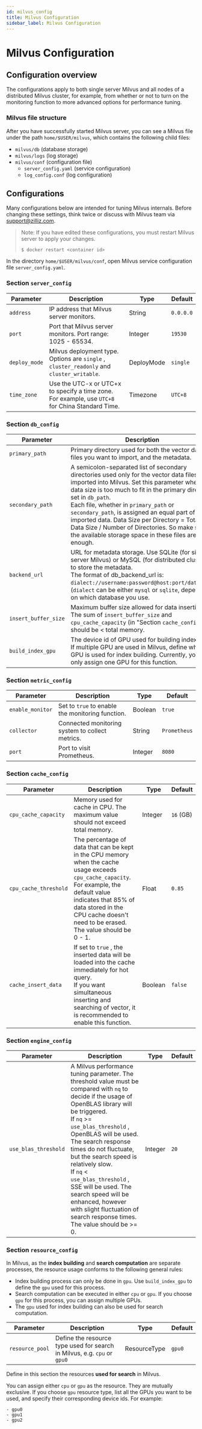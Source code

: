 ```yaml
---
id: milvus_config
title: Milvus Configuration
sidebar_label: Milvus Configuration
---
```


# Milvus Configuration

## Configuration overview

The configurations apply to both single server Milvus and all nodes of a distributed Milvus cluster, for example, from whether or not to turn on the monitoring function to more advanced options for performance tuning.

### Milvus file structure

After you have successfully started Milvus server, you can see a Milvus file under the path `home/$USER/milvus`, which contains the following child files:

- `milvus/db` (database storage)
- `milvus/logs` (log storage)
- `milvus/conf` (configuration file)
  - `server_config.yaml` (service configuration)
  - `log_config.conf` (log configuration)

## Configurations

Many configurations below are intended for tuning Milvus internals. Before changing these settings, think twice or discuss with Milvus team via [support@zilliz.com](mailto:support@zilliz.com).

> Note: If you have edited these configurations, you must restart Milvus server to apply your changes.  
>
> ```shell
> $ docker restart <container id>
> ```

In the directory `home/$USER/milvus/conf`, open Milvus service configuration file `server_config.yaml`.

### Section `server_config`

| Parameter   | Description                                                  | Type    | Default    |
| ----------- | ------------------------------------------------------------ | ------- | ---------- |
| `address`   | IP address that Milvus server monitors.                      | String | `0.0.0.0`  |
| `port`      | Port that Milvus server monitors. Port range: 1025 - 65534. | Integer | `19530`    |
| `deploy_mode` | Milvus deployment type. Options are `single` , `cluster_readonly` and `cluster_writable`. | DeployMode | `single`   |
| `time_zone` | Use the UTC-x or UTC+x to specify a time zone. For example, use `UTC+8` for China Standard Time. | Timezone | `UTC+8`  |
### Section `db_config`

| Parameter                | Description                                                  | Type    | Default         |
| ------------------------ | ------------------------------------------------------------ | ------- | --------------- |
| `primary_path`         | Primary directory used for both the vector data files you want to import, and the metadata. | Path   | `/opt/data`    |
| `secondary_path` | A semicolon-separated list of secondary directories used only for the vector data files imported into Milvus. Set this parameter when the data size is too much to fit in the primary directory set in `db_path`. <br/>Each file, whether in `primary_path` or `secondary_path`, is assigned an equal part of the imported data.  Data Size per Directory = Total Data Size / Number of Directories. So make sure the available storage space in these files are enough. | Path   |            |
| `backend_url`         | URL for metadata storage. Use SQLite (for single server Milvus) or MySQL (for distributed cluster) to store the metadata. <br/>The format of db_backend_url is: `dialect://username:password@host:port/database`. (`dialect` can be either `mysql` or `sqlite`, depending on which database you use. | Path   | `sqlite://:@:/`       |
| `insert_buffer_size`     | Maximum buffer size allowed for data insertion. The sum of `insert_buffer_size` and `cpu_cache_capacity` (in "Section `cache_config`" ) should be < total memory. | Integer | `4` (GB)        |
| `build_index_gpu`        | The device id of GPU used for building index. <br/>If multiple GPU are used in Milvus, define which GPU is used for index building. Currently, you can only assign one GPU for this function. | Integer | `0 `            |

### Section `metric_config`

| Parameter        | Description                                      | Type    | Default      |
| ---------------- | ------------------------------------------------ | ------- | ------------ |
| `enable_monitor` | Set to `true` to enable the monitoring function. | Boolean | `true`       |
| `collector`      | Connected monitoring system to collect metrics.  | String  | `Prometheus` |
| `port`           | Port to visit Prometheus.                        | Integer | `8080`       |

### Section `cache_config`

| Parameter             | Description                                                  | Type    | Default   |
| --------------------- | ------------------------------------------------------------ | ------- | --------- |
| `cpu_cache_capacity`  | Memory used for cache in CPU. The maximum value should not exceed total memory. | Integer | `16` (GB) |
| `cpu_cache_threshold` | The percentage of data that can be kept in the CPU memory when the cache usage exceeds `cpu_cache_capacity`. <br/>For example, the default value indicates that 85% of data stored in the CPU cache doesn't need to be erased. The value should be 0 - 1. | Float   | `0.85`    |
| `cache_insert_data`   | If set to `true` , the inserted data will be loaded into the cache immediately for hot query. <br/>If you want simultaneous inserting and searching of vector, it is recommended to enable this function. | Boolean | `false`   |


### Section `engine_config`

| Parameter            | Description                                                  | Type    | Default |
| -------------------- | ------------------------------------------------------------ | ------- | ------- |
| `use_blas_threshold` | A Milvus performance tuning parameter. The threshold value must be compared with `nq` to decide if the usage of OpenBLAS library will be triggered. <br/>If `nq` >= `use_blas_threshold` , OpenBLAS will be used. The search response times do not fluctuate, but the search speed is relatively slow. <br/>If `nq` < `use_blas_threshold` , SSE will be used. The search speed will be enhanced, however with slight fluctuation of search response times. The value should be >= 0. | Integer | `20`   |

### Section `resource_config`

In Milvus, as the **index building** and **search computation** are separate processes, the resource usage conforms to the following general rules:

- Index building process can only be done in `gpu`. Use `build_index_gpu` to define the `gpu` used for this process.
- Search computation can be executed in either `cpu` or `gpu`. If you choose `gpu` for this process, you can assign multiple GPUs. 
- The `gpu` used for index building can also be used for search computation. 

| Parameter       | Description                                                  | Type         | Default |
| --------------- | ------------------------------------------------------------ | ------------ | ------- |
| `resource_pool` | Define the resource type used for search in Milvus, e.g. `cpu` or `gpu0` | ResourceType | `gpu0`  |

Define in this section the resources **used for search** in Milvus. 

You can assign either `cpu` or `gpu` as the resource. They are mutually exclusive. If you choose `gpu` resource type, list all the GPUs you want to be used, and specify their corresponding device ids. For example:

```
- gpu0
- gpu1
- gpu2
```


